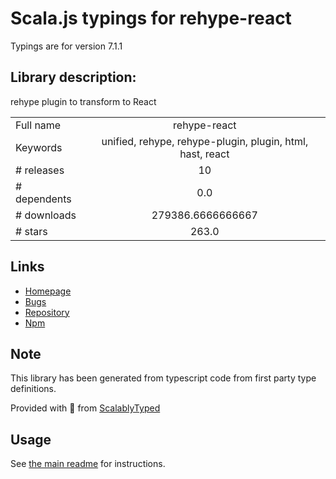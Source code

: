 
# Scala.js typings for rehype-react

Typings are for version 7.1.1

## Library description:
rehype plugin to transform to React

|                    |                 |
| ------------------ | :-------------: |
| Full name          | rehype-react |
| Keywords           | unified, rehype, rehype-plugin, plugin, html, hast, react |
| # releases         | 10 |
| # dependents       | 0.0 |
| # downloads        | 279386.6666666667 |
| # stars            | 263.0 |

## Links
- [Homepage](https://github.com/rehypejs/rehype-react#readme)
- [Bugs](https://github.com/rehypejs/rehype-react/issues)
- [Repository](https://github.com/rehypejs/rehype-react)
- [Npm](https://www.npmjs.com/package/rehype-react)
    


## Note
This library has been generated from typescript code from first party type definitions.

Provided with :purple_heart: from [ScalablyTyped](https://github.com/oyvindberg/ScalablyTyped)

## Usage
See [the main readme](../../readme.md) for instructions.


